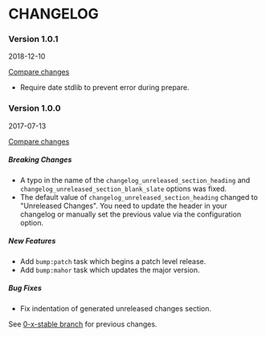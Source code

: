 # CHANGELOG

### Version 1.0.1

2018-12-10

[Compare changes](https://github.com/tf/semmy/compare/v1.0.0...v1.0.1)

- Require date stdlib to prevent error during prepare.

### Version 1.0.0

2017-07-13

[Compare changes](https://github.com/tf/semmy/compare/0-x-stable...v1.0.0)

##### Breaking Changes

- A typo in the name of the `changelog_unreleased_section_heading` and
  `changelog_unreleased_section_blank_slate` options was fixed.
- The default value of `changelog_unreleased_section_heading` changed
  to "Unreleased Changes". You need to update the header in your
  changelog or manually set the previous value via the configuration option.

##### New Features

- Add `bump:patch` task which begins a patch level release.
- Add `bump:mahor` task which updates the major version.

##### Bug Fixes

- Fix indentation of generated unreleased changes section.

See
[0-x-stable branch](https://github.com/tf/semmy/blob/0-x-stable/CHANGELOG.md)
for previous changes.
